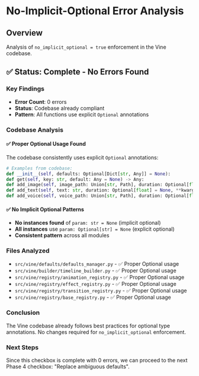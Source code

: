 # No-Implicit-Optional Error Analysis

## Overview
Analysis of `no_implicit_optional = true` enforcement in the Vine codebase.

## ✅ Status: Complete - No Errors Found

### Key Findings
- **Error Count**: 0 errors
- **Status**: Codebase already compliant
- **Pattern**: All functions use explicit `Optional` annotations

### Codebase Analysis

#### ✅ Proper Optional Usage Found
The codebase consistently uses explicit `Optional` annotations:

```python
# Examples from codebase:
def __init__(self, defaults: Optional[Dict[str, Any]] = None):
def get(self, key: str, default: Any = None) -> Any:
def add_image(self, image_path: Union[str, Path], duration: Optional[float] = None, **kwargs: Any):
def add_text(self, text: str, duration: Optional[float] = None, **kwargs: Any):
def add_voice(self, voice_path: Union[str, Path], duration: Optional[float] = None, **kwargs: Any):
```

#### ✅ No Implicit Optional Patterns
- **No instances found** of `param: str = None` (implicit optional)
- **All instances** use `param: Optional[str] = None` (explicit optional)
- **Consistent pattern** across all modules

### Files Analyzed
- `src/vine/defaults/defaults_manager.py` - ✅ Proper Optional usage
- `src/vine/builder/timeline_builder.py` - ✅ Proper Optional usage
- `src/vine/registry/animation_registry.py` - ✅ Proper Optional usage
- `src/vine/registry/effect_registry.py` - ✅ Proper Optional usage
- `src/vine/registry/transition_registry.py` - ✅ Proper Optional usage
- `src/vine/registry/base_registry.py` - ✅ Proper Optional usage

### Conclusion
The Vine codebase already follows best practices for optional type annotations. No changes required for `no_implicit_optional` enforcement.

### Next Steps
Since this checkbox is complete with 0 errors, we can proceed to the next Phase 4 checkbox: "Replace ambiguous defaults".
